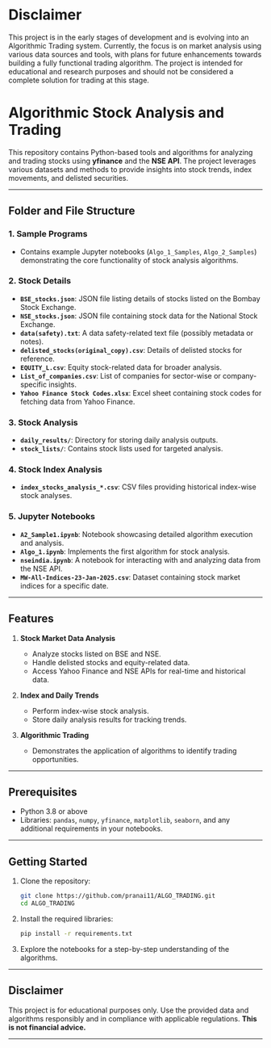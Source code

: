 # Disclaimer

This project is in the early stages of development and is evolving into an Algorithmic Trading system. Currently, the focus is on market analysis using various data sources and tools, with plans for future enhancements towards building a fully functional trading algorithm. The project is intended for educational and research purposes and should not be considered a complete solution for trading at this stage.

# Algorithmic Stock Analysis and Trading

This repository contains Python-based tools and algorithms for analyzing and trading stocks using **yfinance** and the **NSE API**. The project leverages various datasets and methods to provide insights into stock trends, index movements, and delisted securities.

---

## Folder and File Structure

### 1. **Sample Programs**
   - Contains example Jupyter notebooks (`Algo_1_Samples`, `Algo_2_Samples`) demonstrating the core functionality of stock analysis algorithms.

### 2. **Stock Details**
   - **`BSE_stocks.json`**: JSON file listing details of stocks listed on the Bombay Stock Exchange.
   - **`NSE_stocks.json`**: JSON file containing stock data for the National Stock Exchange.
   - **`data(safety).txt`**: A data safety-related text file (possibly metadata or notes).
   - **`delisted_stocks(original_copy).csv`**: Details of delisted stocks for reference.
   - **`EQUITY_L.csv`**: Equity stock-related data for broader analysis.
   - **`List_of_companies.csv`**: List of companies for sector-wise or company-specific insights.
   - **`Yahoo Finance Stock Codes.xlsx`**: Excel sheet containing stock codes for fetching data from Yahoo Finance.

### 3. **Stock Analysis**
   - **`daily_results/`**: Directory for storing daily analysis outputs.
   - **`stock_lists/`**: Contains stock lists used for targeted analysis.

### 4. **Stock Index Analysis**
   - **`index_stocks_analysis_*.csv`**: CSV files providing historical index-wise stock analyses.

### 5. **Jupyter Notebooks**
   - **`A2_Sample1.ipynb`**: Notebook showcasing detailed algorithm execution and analysis.
   - **`Algo_1.ipynb`**: Implements the first algorithm for stock analysis.
   - **`nseindia.ipynb`**: A notebook for interacting with and analyzing data from the NSE API.
   - **`MW-All-Indices-23-Jan-2025.csv`**: Dataset containing stock market indices for a specific date.

---

## Features

1. **Stock Market Data Analysis**
   - Analyze stocks listed on BSE and NSE.
   - Handle delisted stocks and equity-related data.
   - Access Yahoo Finance and NSE APIs for real-time and historical data.

2. **Index and Daily Trends**
   - Perform index-wise stock analysis.
   - Store daily analysis results for tracking trends.

3. **Algorithmic Trading**
   - Demonstrates the application of algorithms to identify trading opportunities.

---

## Prerequisites

- Python 3.8 or above
- Libraries: `pandas`, `numpy`, `yfinance`, `matplotlib`, `seaborn`, and any additional requirements in your notebooks.

---

## Getting Started

1. Clone the repository:
   ```bash
   git clone https://github.com/pranai11/ALGO_TRADING.git
   cd ALGO_TRADING
   ```

2. Install the required libraries:
   ```bash
   pip install -r requirements.txt
   ```

3. Explore the notebooks for a step-by-step understanding of the algorithms.

---

## Disclaimer

This project is for educational purposes only. Use the provided data and algorithms responsibly and in compliance with applicable regulations. **This is not financial advice.**

---
